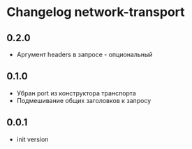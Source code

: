 # Changelog network-transport

## 0.2.0
  - Аргумент headers в запросе - опциональный

## 0.1.0
  - Убран port из конструктора транспорта
  - Подмешивание общих заголовков к запросу

## 0.0.1
  - init version
